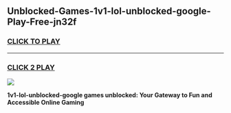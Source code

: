 
## Unblocked-Games-1v1-lol-unblocked-google-Play-Free-jn32f
<h3>
<a href="https://premium76.site?title=1v1-lol-unblocked-google&ref=21A">CLICK TO PLAY</a></h3>
<hr>

<h3>
<a href="https://premium76.site?title=1v1-lol-unblocked-google&ref=21A">CLICK 2 PLAY</a>
  
</h3>

<a href="https://premium76.site?title=1v1-lol-unblocked-google&ref=21A"><img src="https://clearcache.store/games.png"></a>


**1v1-lol-unblocked-google games unblocked: Your Gateway to Fun and Accessible Online Gaming**
